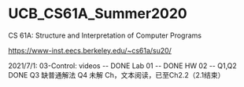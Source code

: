 # UCB_CS61A_Summer2020
CS 61A: Structure and Interpretation of Computer Programs

https://www-inst.eecs.berkeley.edu/~cs61a/su20/

2021/7/1: 03-Control: 
                      videos -- DONE
                      Lab 01 -- DONE
                      HW 02  -- Q1,Q2 DONE
                                Q3 缺普通解法
                                Q4 未解
          Ch，文本阅读，已至Ch2.2（2.1结束）
